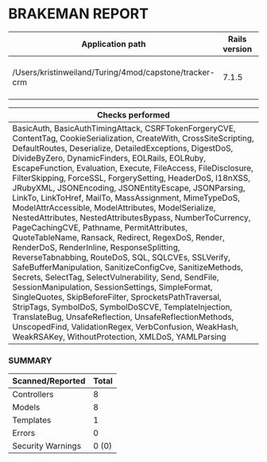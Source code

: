 # BRAKEMAN REPORT

| Application path                                       | Rails version | Brakeman version | Started at                | Duration         |
|--------------------------------------------------------|---------------|------------------|---------------------------|------------------|
| /Users/kristinweiland/Turing/4mod/capstone/tracker-crm | 7.1.5         | 7.0.2            | 2025-04-14 21:43:41 -0700 | 0.221979 seconds |

| Checks performed                                                                                                                                                                                                                                                                                                                                                                                                                                                                                                                                                                                                                                                                                                                                                                                                                                                                                                                                                                                                                                                                                                                                                                                                                                                    |
|---------------------------------------------------------------------------------------------------------------------------------------------------------------------------------------------------------------------------------------------------------------------------------------------------------------------------------------------------------------------------------------------------------------------------------------------------------------------------------------------------------------------------------------------------------------------------------------------------------------------------------------------------------------------------------------------------------------------------------------------------------------------------------------------------------------------------------------------------------------------------------------------------------------------------------------------------------------------------------------------------------------------------------------------------------------------------------------------------------------------------------------------------------------------------------------------------------------------------------------------------------------------|
| BasicAuth, BasicAuthTimingAttack, CSRFTokenForgeryCVE, ContentTag, CookieSerialization, CreateWith, CrossSiteScripting, DefaultRoutes, Deserialize, DetailedExceptions, DigestDoS, DivideByZero, DynamicFinders, EOLRails, EOLRuby, EscapeFunction, Evaluation, Execute, FileAccess, FileDisclosure, FilterSkipping, ForceSSL, ForgerySetting, HeaderDoS, I18nXSS, JRubyXML, JSONEncoding, JSONEntityEscape, JSONParsing, LinkTo, LinkToHref, MailTo, MassAssignment, MimeTypeDoS, ModelAttrAccessible, ModelAttributes, ModelSerialize, NestedAttributes, NestedAttributesBypass, NumberToCurrency, PageCachingCVE, Pathname, PermitAttributes, QuoteTableName, Ransack, Redirect, RegexDoS, Render, RenderDoS, RenderInline, ResponseSplitting, ReverseTabnabbing, RouteDoS, SQL, SQLCVEs, SSLVerify, SafeBufferManipulation, SanitizeConfigCve, SanitizeMethods, Secrets, SelectTag, SelectVulnerability, Send, SendFile, SessionManipulation, SessionSettings, SimpleFormat, SingleQuotes, SkipBeforeFilter, SprocketsPathTraversal, StripTags, SymbolDoS, SymbolDoSCVE, TemplateInjection, TranslateBug, UnsafeReflection, UnsafeReflectionMethods, UnscopedFind, ValidationRegex, VerbConfusion, WeakHash, WeakRSAKey, WithoutProtection, XMLDoS, YAMLParsing |

### SUMMARY

| Scanned/Reported  | Total |
|-------------------|-------|
| Controllers       | 8     |
| Models            | 8     |
| Templates         | 1     |
| Errors            | 0     |
| Security Warnings | 0 (0) |



